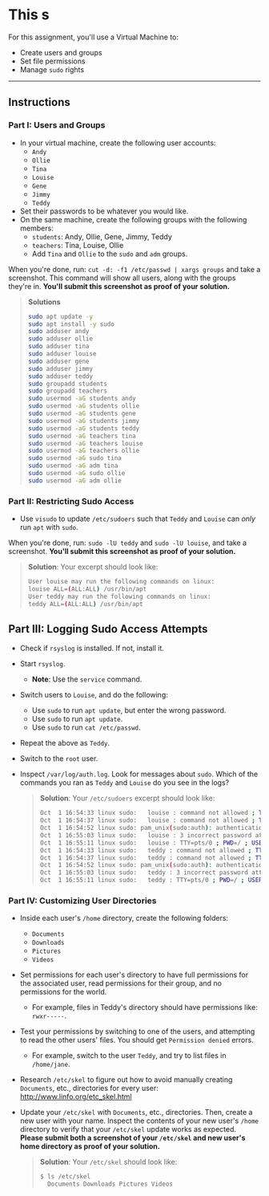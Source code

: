 # This s
For this assignment, you'll use a Virtual Machine to:
- Create users and groups
- Set file permissions
- Manage `sudo` rights

---
## Instructions
### Part I: Users and Groups
- In your virtual machine, create the following user accounts:
  - `Andy`
  - `Ollie`
  - `Tina`
  - `Louise`
  - `Gene`
  - `Jimmy`
  - `Teddy`
- Set their passwords to be whatever you would like.
- On the same machine, create the following groups with the following members:
  - `students`: Andy, Ollie, Gene, Jimmy, Teddy
  - `teachers`: Tina, Louise, Ollie
  - Add `Tina` and `Ollie` to the `sudo` and `adm` groups.

When you're done, run: `cut -d: -f1 /etc/passwd | xargs groups` and take a screenshot. This command will show all users, along with the groups they're in. **You'll submit this screenshot as proof of your solution.**

  > **Solutions**
  > ```bash
  >sudo apt update -y
  >sudo apt install -y sudo
  >sudo adduser andy
  >sudo adduser ollie
  >sudo adduser tina
  >sudo adduser louise
  >sudo adduser gene
  >sudo adduser jimmy
  >sudo adduser teddy
  >sudo groupadd students
  >sudo groupadd teachers
  >sudo usermod -aG students andy
  >sudo usermod -aG students ollie
  >sudo usermod -aG students gene
  >sudo usermod -aG students jimmy
  >sudo usermod -aG students teddy
  >sudo usermod -aG teachers tina
  >sudo usermod -aG teachers louise
  >sudo usermod -aG teachers ollie
  >sudo usermod -aG sudo tina
  >sudo usermod -aG adm tina
  >sudo usermod -aG sudo ollie
  >sudo usermod -aG adm ollie
  > ```

### Part II: Restricting Sudo Access
- Use `visudo` to update `/etc/sudoers` such that `Teddy` and `Louise` can _only_ run `apt` with `sudo`.

When you're done, run: `sudo -lU teddy` and `sudo -lU louise`, and take a screenshot. **You'll submit this screenshot as proof of your solution.**

  > **Solution**: Your excerpt should look like:
  > ```bash
  > User louise may run the following commands on linux:
  > louise ALL=(ALL:ALL) /usr/bin/apt
  > User teddy may run the following commands on linux:
  > teddy ALL=(ALL:ALL) /usr/bin/apt
  > ```

## Part III: Logging Sudo Access Attempts
- Check if `rsyslog` is installed. If not, install it.
- Start `rsyslog`.
  - **Note**: Use the `service` command.
- Switch users to `Louise`, and do the following:
  - Use `sudo` to run `apt update`, but enter the wrong password.
  - Use `sudo` to run `apt update`.
  - Use `sudo` to run `cat /etc/passwd`.
- Repeat the above as `Teddy`.
- Switch to the `root` user.
- Inspect `/var/log/auth.log`. Look for messages about `sudo`. Which of the commands you ran as `Teddy` and `Louise` do you see in the logs?

  > **Solution**: Your `/etc/sudoers` excerpt should look like:
  > ```bash
  > Oct  1 16:54:33 linux sudo:   louise : command not allowed ; TTY=pts/0 ; PWD=/home/instructor ; USER=root ;      COMMAND=/bin/bash
  > Oct  1 16:54:37 linux sudo:   louise : command not allowed ; TTY=pts/0 ; PWD=/home/instructor ; USER=root ; COMMAND=/bin/bash
  > Oct  1 16:54:52 linux sudo: pam_unix(sudo:auth): authentication failure; logname= uid=1008 euid=0 tty=/dev/pts/0 ruser=louise rhost=  user=louise
  > Oct  1 16:55:03 linux sudo:   louise : 3 incorrect password attempts ; TTY=pts/0 ; PWD=/ ; USER=root ; COMMAND=/usr/bin/apt update
  > Oct  1 16:55:11 linux sudo:   louise : TTY=pts/0 ; PWD=/ ; USER=root ; COMMAND=/usr/bin/apt update
  > Oct  1 16:54:33 linux sudo:   teddy : command not allowed ; TTY=pts/0 ; PWD=/home/instructor ; USER=root ;      COMMAND=/bin/bash
  > Oct  1 16:54:37 linux sudo:   teddy : command not allowed ; TTY=pts/0 ; PWD=/home/instructor ; USER=root ; COMMAND=/bin/bash
  > Oct  1 16:54:52 linux sudo: pam_unix(sudo:auth): authentication failure; logname= uid=1008 euid=0 tty=/dev/pts/0 ruser=louise rhost=  user=louise
  > Oct  1 16:55:03 linux sudo:   teddy : 3 incorrect password attempts ; TTY=pts/0 ; PWD=/ ; USER=root ; COMMAND=/usr/bin/apt update
  > Oct  1 16:55:11 linux sudo:   teddy : TTY=pts/0 ; PWD=/ ; USER=root ; COMMAND=/usr/bin/apt update
  > ```

### Part IV: Customizing User Directories
- Inside each user's `/home` directory, create the following folders:
  - `Documents`
  - `Downloads`
  - `Pictures`
  - `Videos`

- Set permissions for each user's directory to have full permissions for the associated user, read permissions for their group, and no permissions for the world.
  - For example, files in Teddy's directory should have permissions like: `rwxr-----`.

- Test your permissions by switching to one of the users, and attempting to read the other users' files. You should get `Permission denied` errors.
  - For example, switch to the user `Teddy`, and try to list files in `/home/jane`.

- Research `/etc/skel` to figure out how to avoid manually creating `Documents`, etc., directories for every user: <http://www.linfo.org/etc_skel.html>

- Update your `/etc/skel` with `Documents`, etc., directories. Then, create a new user with your name. Inspect the contents of your new user's `/home` directory to verify that your `/etc/skel` update works as expected. **Please submit both a  screenshot of your `/etc/skel` and new user's home directory as proof of your solution.**

  > **Solution**:
  > Your `/etc/skel` should look like:
  > ```bash
  > $ ls /etc/skel
  >   Documents Downloads Pictures Videos
  > ```
